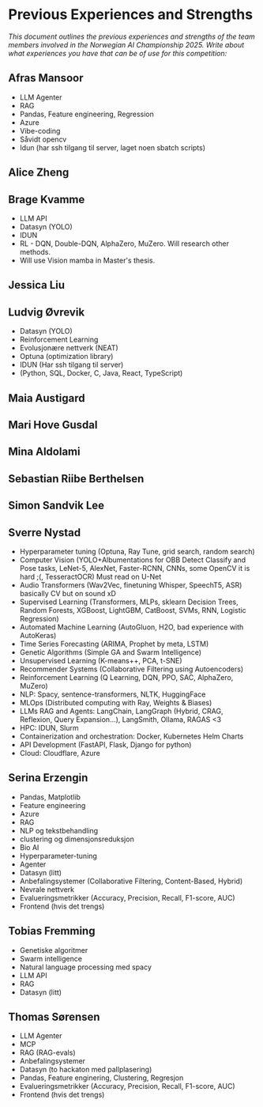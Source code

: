 # Previous Experiences and Strengths

_This document outlines the previous experiences and strengths of the team members involved in the Norwegian AI Championship 2025. Write about what experiences you have that can be of use for this competition:_

## Afras Mansoor

- LLM Agenter
- RAG
- Pandas, Feature engineering, Regression
- Azure
- Vibe-coding
- Såvidt opencv
- Idun (har ssh tilgang til server, laget noen sbatch scripts)

## Alice Zheng

## Brage Kvamme

- LLM API
- Datasyn (YOLO)
- IDUN
- RL - DQN, Double-DQN, AlphaZero, MuZero. Will research other methods.
- Will use Vision mamba in Master's thesis.

## Jessica Liu

## Ludvig Øvrevik

- Datasyn (YOLO)
- Reinforcement Learning
- Evolusjonære nettverk (NEAT)
- Optuna (optimization library)
- IDUN (Har ssh tilgang til server)
- (Python, SQL, Docker, C, Java, React, TypeScript)

## Maia Austigard

## Mari Hove Gusdal

## Mina Aldolami

## Sebastian Riibe Berthelsen

## Simon Sandvik Lee

## Sverre Nystad

- Hyperparameter tuning (Optuna, Ray Tune, grid search, random search)
- Computer Vision (YOLO+Albumentations for OBB Detect Classify and Pose tasks, LeNet-5, AlexNet, Faster-RCNN, CNNs, some OpenCV it is hard ;(, TesseractOCR) Must read on U-Net
- Audio Transformers (Wav2Vec, finetuning Whisper, SpeechT5, ASR) basically CV but on sound xD
- Supervised Learning (Transformers, MLPs, sklearn Decision Trees, Random Forests, XGBoost, LightGBM, CatBoost, SVMs, RNN, Logistic Regression)
- Automated Machine Learning (AutoGluon, H2O, bad experience with AutoKeras)
- Time Series Forecasting (ARIMA, Prophet by meta, LSTM)
- Genetic Algorithms (Simple GA and Swarm Intelligence)
- Unsupervised Learning (K-means++, PCA, t-SNE)
- Recommender Systems (Collaborative Filtering using Autoencoders)
- Reinforcement Learning (Q Learning, DQN, PPO, SAC, AlphaZero, MuZero)
- NLP: Spacy, sentence-transformers, NLTK, HuggingFace
- MLOps (Distributed computing with Ray, Weights & Biases)
- LLMs RAG and Agents: LangChain, LangGraph (Hybrid, CRAG, Reflexion, Query Expansion...), LangSmith, Ollama, RAGAS \<3
- HPC: IDUN, Slurm
- Containerization and orchestration: Docker, Kubernetes Helm Charts
- API Development (FastAPI, Flask, Django for python)
- Cloud: Cloudflare, Azure

## Serina Erzengin

- Pandas, Matplotlib
- Feature engineering
- Azure
- RAG
- NLP og tekstbehandling
- clustering og dimensjonsreduksjon
- Bio AI
- Hyperparameter-tuning
- Agenter
- Datasyn (litt)
- Anbefalingsystemer (Collaborative Filtering, Content-Based, Hybrid)
- Nevrale nettverk
- Evalueringsmetrikker (Accuracy, Precision, Recall, F1-score, AUC)
- Frontend (hvis det trengs)

## Tobias Fremming

- Genetiske algoritmer
- Swarm intelligence
- Natural language processing med spacy
- LLM API
- RAG
- Datasyn (litt)

## Thomas Sørensen

- LLM Agenter
- MCP
- RAG (RAG-evals)
- Anbefalingsystemer
- Datasyn (to hackaton med pallplasering)
- Pandas, Feature enginering, Clustering, Regresjon
- Evalueringsmetrikker (Accuracy, Precision, Recall, F1-score, AUC)
- Frontend (hvis det trengs)
